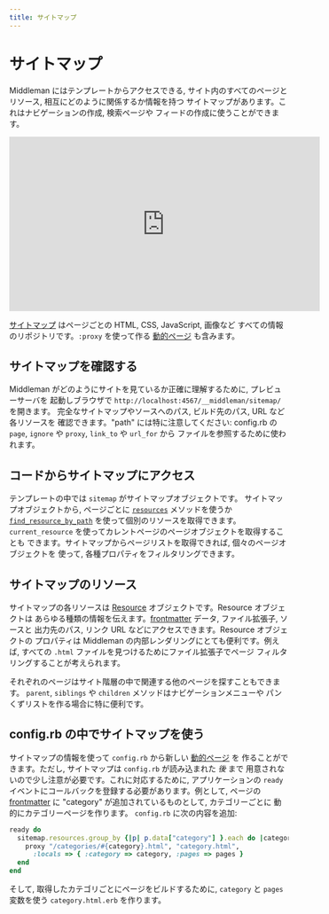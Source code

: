 ```yaml
---
title: サイトマップ
---
```


# サイトマップ

Middleman にはテンプレートからアクセスできる,
サイト内のすべてのページとリソース, 相互にどのように関係するか情報を持つ
サイトマップがあります。これはナビゲーションの作成, 検索ページや
フィードの作成に使うことができます。

<iframe width="560" height="315" src="https://www.youtube.com/embed/oqUGm-LD_BM?rel=0" frameborder="0" allowfullscreen></iframe><br>

[サイトマップ][sitemap] はページごとの HTML, CSS, JavaScript, 画像など
すべての情報のリポジトリです。`:proxy` を使って作る [動的ページ][dynamic pages]
も含みます。

## サイトマップを確認する

Middleman がどのようにサイトを見ているか正確に理解するために, プレビューサーバを
起動しブラウザで `http://localhost:4567/__middleman/sitemap/` を開きます。
完全なサイトマップやソースへのパス, ビルド先のパス, URL など各リソースを
確認できます。"path" には特に注意してください:
config.rb の `page`, `ignore` や `proxy`,  `link_to` や `url_for` から
ファイルを参照するために使われます。

## コードからサイトマップにアクセス

テンプレートの中では `sitemap` がサイトマップオブジェクトです。
サイトマップオブジェクトから, ページごとに [`resources`] メソッドを使うか
[`find_resource_by_path`] を使って個別のリソースを取得できます。
`current_resource` を使ってカレントページのページオブジェクトを取得することも
できます。サイトマップからページリストを取得できれば, 個々のページオブジェクトを
使って, 各種プロパティをフィルタリングできます。

## サイトマップのリソース

サイトマップの各リソースは [Resource] オブジェクトです。Resource オブジェクトは
あらゆる種類の情報を伝えます。[frontmatter] データ, ファイル拡張子, ソースと
出力先のパス, リンク URL などにアクセスできます。Resource オブジェクトの
プロパティは Middleman の内部レンダリングにとても便利です。例えば,
すべての `.html` ファイルを見つけるためにファイル拡張子でページ
フィルタリングすることが考えられます。

それぞれのページはサイト階層の中で関連する他のページを探すこともできます。
`parent`, `siblings` や `children` メソッドはナビゲーションメニューや
パンくずリストを作る場合に特に便利です。

## config.rb の中でサイトマップを使う

サイトマップの情報を使って `config.rb` から新しい [動的ページ][dynamic pages] を
作ることができます。ただし, サイトマップは `config.rb` が読み込まれた *後* まで
用意されないので少し注意が必要です。これに対応するために, アプリケーションの
`ready` イベントにコールバックを登録する必要があります。例として, ページの
[frontmatter] に "category" が追加されているものとして, カテゴリーごとに
動的にカテゴリーページを作ります。
`config.rb` に次の内容を追加:

```ruby
ready do
  sitemap.resources.group_by {|p| p.data["category"] }.each do |category, pages|
    proxy "/categories/#{category}.html", "category.html",
      :locals => { :category => category, :pages => pages }
  end
end
```

そして, 取得したカテゴリごとにページをビルドするために, `category` と `pages`
変数を使う `category.html.erb` を作ります。

  [sitemap]: http://www.rubydoc.info/gems/middleman-core/Middleman/Sitemap
  [dynamic pages]: /jp/advanced/dynamic-pages/
  [`resources`]: http://www.rubydoc.info/gems/middleman-core/Middleman/Sitemap/Store#resources-instance_method
  [`find_resource_by_path`]: http://www.rubydoc.info/gems/middleman-core/Middleman/Sitemap/Store#find_resource_by_path-instance_method
  [Resource]: http://www.rubydoc.info/gems/middleman-core/Middleman/Sitemap/Resource
  [frontmatter]: /jp/basics/frontmatter/
